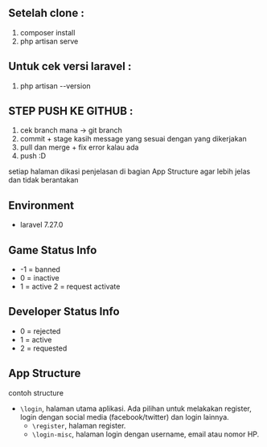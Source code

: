 ## Setelah clone :
1. composer install
2. php artisan serve

## Untuk cek versi laravel :
1. php artisan --version

## STEP PUSH KE GITHUB :
1. cek branch mana -> git branch 
2. commit + stage kasih message yang sesuai dengan yang dikerjakan
3. pull dan merge + fix error kalau ada
4. push :D

setiap halaman dikasi penjelasan di bagian App Structure agar lebih jelas dan tidak berantakan

## Environment
* laravel 7.27.0

## Game Status Info
* -1 = banned
*  0 = inactive
*  1 = active
   2 = request activate

## Developer Status Info
* 0 = rejected
* 1 = active
* 2 = requested

## App Structure
contoh structure 

* `\login`, halaman utama aplikasi. Ada pilihan untuk melakakan register, login dengan social media (facebook/twitter) dan login lainnya.
  * `\register`, halaman register.
  * `\login-misc`, halaman login dengan username, email atau nomor HP.
